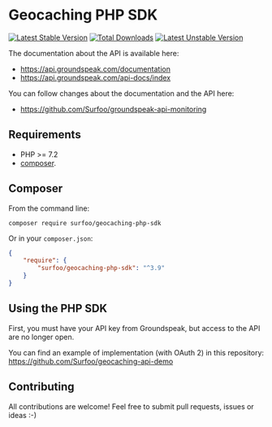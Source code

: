 # Geocaching PHP SDK

[![Latest Stable Version](https://poser.pugx.org/surfoo/geocaching-php-sdk/v/stable.svg)](https://packagist.org/packages/surfoo/geocaching-php-sdk)
[![Total Downloads](https://poser.pugx.org/surfoo/geocaching-php-sdk/downloads.svg)](https://packagist.org/packages/surfoo/geocaching-php-sdk)
[![Latest Unstable Version](https://poser.pugx.org/surfoo/geocaching-php-sdk/v/unstable.svg)](https://packagist.org/packages/surfoo/geocaching-php-sdk)

The documentation about the API is available here: 
  - https://api.groundspeak.com/documentation
  - https://api.groundspeak.com/api-docs/index

You can follow changes about the documentation and the API here:
  - https://github.com/Surfoo/groundspeak-api-monitoring

## Requirements

 - PHP >= 7.2
 - [composer](https://getcomposer.org/doc/00-intro.md#system-requirements).

## Composer

From the command line:

```
composer require surfoo/geocaching-php-sdk
```

Or in your `composer.json`:

``` json
{
    "require": {
        "surfoo/geocaching-php-sdk": "^3.9"
    }
}
```

## Using the PHP SDK

First, you must have your API key from Groundspeak, but access to the API are no longer open.

You can find an example of implementation (with OAuth 2) in this repository: https://github.com/Surfoo/geocaching-api-demo

## Contributing

All contributions are welcome! Feel free to submit pull requests, issues or ideas :-)
